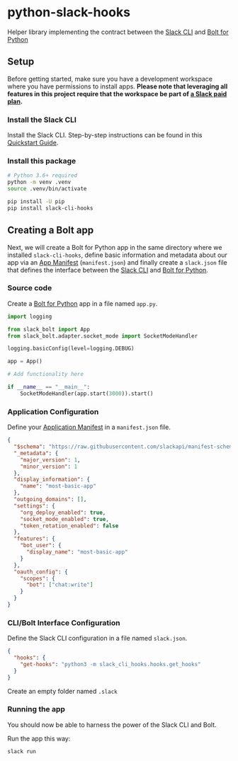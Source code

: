# python-slack-hooks

Helper library implementing the contract between the [Slack CLI](https://api.slack.com/automation/cli) and [Bolt for Python](https://slack.dev/bolt-python/)

## Setup

Before getting started, make sure you have a development workspace where you have permissions to install apps. **Please note that leveraging all features in this project require that the workspace be part of [a Slack paid plan](https://slack.com/pricing).**

### Install the Slack CLI

Install the Slack CLI. Step-by-step instructions can be found in this [Quickstart Guide](https://api.slack.com/automation/cli).

### Install this package

```bash
# Python 3.6+ required
python -m venv .venv
source .venv/bin/activate

pip install -U pip
pip install slack-cli-hooks
```

## Creating a Bolt app

Next, we will create a Bolt for Python app in the same directory where we installed `slack-cli-hooks`, define basic information and metadata about our app via an [App Manifest](https://api.slack.com/reference/manifests) (`manifest.json`) and finally create a `slack.json` file that defines the interface between the [Slack CLI](https://api.slack.com/automation/cli) and [Bolt for Python](https://slack.dev/bolt-python/concepts).

### Source code

Create a [Bolt for Python](https://slack.dev/bolt-python/concepts) app in a file named `app.py`.

```python
import logging

from slack_bolt import App
from slack_bolt.adapter.socket_mode import SocketModeHandler

logging.basicConfig(level=logging.DEBUG)

app = App()

# Add functionality here

if __name__ == "__main__":
    SocketModeHandler(app.start(3000)).start()
```

### Application Configuration

Define your [Application Manifest](https://api.slack.com/reference/manifests) in a `manifest.json` file.

```json
{
  "$schema": "https://raw.githubusercontent.com/slackapi/manifest-schema/main/manifest.schema.json",
  "_metadata": {
    "major_version": 1,
    "minor_version": 1
  },
  "display_information": {
    "name": "most-basic-app"
  },
  "outgoing_domains": [],
  "settings": {
    "org_deploy_enabled": true,
    "socket_mode_enabled": true,
    "token_rotation_enabled": false
  },
  "features": {
    "bot_user": {
      "display_name": "most-basic-app"
    }
  },
  "oauth_config": {
    "scopes": {
      "bot": ["chat:write"]
    }
  }
}
```
### CLI/Bolt Interface Configuration
Define the Slack CLI configuration in a file named `slack.json`.

```json
{
  "hooks": {
    "get-hooks": "python3 -m slack_cli_hooks.hooks.get_hooks"
  }
}
```

Create an empty folder named `.slack`

### Running the app

You should now be able to harness the power of the Slack CLI and Bolt.

Run the app this way:

```zsh
slack run
```
